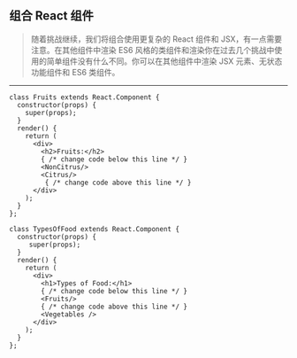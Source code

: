 ## 组合 React 组件

> 随着挑战继续，我们将组合使用更复杂的 React 组件和 JSX，有一点需要注意。在其他组件中渲染 ES6 风格的类组件和渲染你在过去几个挑战中使用的简单组件没有什么不同。你可以在其他组件中渲染 JSX 元素、无状态功能组件和 ES6 类组件。

---

```react
class Fruits extends React.Component {
  constructor(props) {
    super(props);
  }
  render() {
    return (
      <div>
        <h2>Fruits:</h2>
        { /* change code below this line */ }
        <NonCitrus/>
        <Citrus/>
         { /* change code above this line */ }
      </div>
    );
  }
};

class TypesOfFood extends React.Component {
  constructor(props) {
     super(props);
  }
  render() {
    return (
      <div>
        <h1>Types of Food:</h1>
        { /* change code below this line */ }
        <Fruits/>
        { /* change code above this line */ }
        <Vegetables />
      </div>
    );
  }
};
```

